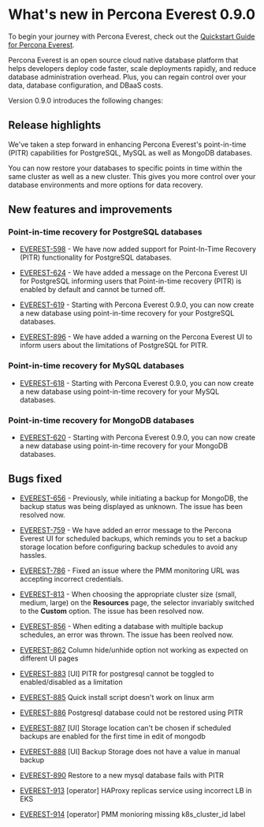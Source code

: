 # What's new in Percona Everest 0.9.0

To begin your journey with Percona Everest, check out the [Quickstart Guide for Percona Everest](../quickstart-guide/quick-install.md).

Percona Everest is an open source cloud native database platform that helps developers deploy code faster, scale deployments rapidly, and reduce database administration overhead. Plus, you can regain control over your data, database configuration, and DBaaS costs.

Version 0.9.0 introduces the following changes:


## Release highlights

We've taken a step forward in enhancing Percona Everest's point-in-time (PITR) capabilities for PostgreSQL, MySQL as well as MongoDB databases. 

You can now restore your databases to specific points in time within the same cluster as well as a new cluster. This gives you more control over your database environments and more options for data recovery.

## New features and improvements

### Point-in-time recovery for PostgreSQL databases

- [EVEREST-598](https://perconadev.atlassian.net/browse/EVEREST-598) - We have now added support for Point-In-Time Recovery (PITR) functionality for PostgreSQL databases.

- [EVEREST-624](https://perconadev.atlassian.net/browse/EVEREST-624) - We have added a message on the Percona Everest UI for PostgreSQL informing users that Point-in-time recovery (PITR) is enabled by default and cannot be turned off.

- [EVEREST-619](https://perconadev.atlassian.net/browse/EVEREST-619) - Starting with Percona Everest 0.9.0, you can now create a new database using point-in-time recovery for your PostgreSQL databases.

- [EVEREST-896](https://perconadev.atlassian.net/browse/EVEREST-896) - We have added a warning on the Percona Everest UI to inform users about the limitations of PostgreSQL for PITR. 

### Point-in-time recovery for MySQL databases

- [EVEREST-618](https://perconadev.atlassian.net/browse/EVEREST-618) - Starting with Percona Everest 0.9.0, you can now create a new database using point-in-time recovery for your MySQL databases.

### Point-in-time recovery for MongoDB databases

- [EVEREST-620](https://perconadev.atlassian.net/browse/EVEREST-620) - Starting with Percona Everest 0.9.0, you can now create a new database using point-in-time recovery for your MongoDB databases.


## Bugs fixed


- [EVEREST-656](https://perconadev.atlassian.net/browse/EVEREST-656) - Previously, while initiating a backup for MongoDB, the backup status was being displayed as unknown. The issue has been resolved now.

- [EVEREST-759](https://perconadev.atlassian.net/browse/EVEREST-759) - We have added an error message to the Percona Everest UI for scheduled backups, which reminds you to set a backup storage location before configuring backup schedules to avoid any hassles.

- [EVEREST-786](https://perconadev.atlassian.net/browse/EVEREST-786) - Fixed an issue where the PMM monitoring URL was accepting incorrect credentials.

- [EVEREST-813](https://perconadev.atlassian.net/browse/EVEREST-813) - When choosing the appropriate cluster size (small, medium, large) on the **Resources** page, the selector invariably switched to the **Custom** option. The issue has been resolved now.

- [EVEREST-856](https://perconadev.atlassian.net/browse/EVEREST-856) - When editing a database with multiple backup schedules, an error was thrown. The issue has been reolved now.

- [EVEREST-862](https://perconadev.atlassian.net/browse/EVEREST-862) Column hide/unhide option not working as expected on different UI pages

- [EVEREST-883](https://perconadev.atlassian.net/browse/EVEREST-883) \[UI\] PITR for postgresql cannot be toggled to enabled/disabled as a limitation

- [EVEREST-885](https://perconadev.atlassian.net/browse/EVEREST-885) Quick install script doesn't work on linux arm

- [EVEREST-886](https://perconadev.atlassian.net/browse/EVEREST-886) Postgresql database could not be restored using PITR

- [EVEREST-887](https://perconadev.atlassian.net/browse/EVEREST-887) \[UI\] Storage location can't be chosen if scheduled backups are enabled for the first time in edit of mongodb

- [EVEREST-888](https://perconadev.atlassian.net/browse/EVEREST-888) \[UI\] Backup Storage does not have a value in manual backup

- [EVEREST-890](https://perconadev.atlassian.net/browse/EVEREST-890) Restore to a new mysql database fails with PITR

- [EVEREST-913](https://perconadev.atlassian.net/browse/EVEREST-913) \[operator\] HAProxy replicas service using incorrect LB in EKS

- [EVEREST-914](https://perconadev.atlassian.net/browse/EVEREST-914) \[operator\] PMM monioring missing k8s\_cluster\_id label







